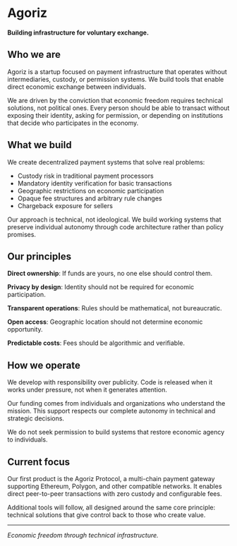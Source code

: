 # Agoriz

**Building infrastructure for voluntary exchange.**

## Who we are

Agoriz is a startup focused on payment infrastructure that operates without intermediaries, custody, or permission systems. We build tools that enable direct economic exchange between individuals.

We are driven by the conviction that economic freedom requires technical solutions, not political ones. Every person should be able to transact without exposing their identity, asking for permission, or depending on institutions that decide who participates in the economy.

## What we build

We create decentralized payment systems that solve real problems:

* Custody risk in traditional payment processors
* Mandatory identity verification for basic transactions  
* Geographic restrictions on economic participation
* Opaque fee structures and arbitrary rule changes
* Chargeback exposure for sellers

Our approach is technical, not ideological. We build working systems that preserve individual autonomy through code architecture rather than policy promises.

## Our principles

**Direct ownership**: If funds are yours, no one else should control them.

**Privacy by design**: Identity should not be required for economic participation.

**Transparent operations**: Rules should be mathematical, not bureaucratic.

**Open access**: Geographic location should not determine economic opportunity.

**Predictable costs**: Fees should be algorithmic and verifiable.

## How we operate

We develop with responsibility over publicity. Code is released when it works under pressure, not when it generates attention.

Our funding comes from individuals and organizations who understand the mission. This support respects our complete autonomy in technical and strategic decisions.

We do not seek permission to build systems that restore economic agency to individuals.

## Current focus

Our first product is the Agoriz Protocol, a multi-chain payment gateway supporting Ethereum, Polygon, and other compatible networks. It enables direct peer-to-peer transactions with zero custody and configurable fees.

Additional tools will follow, all designed around the same core principle: technical solutions that give control back to those who create value.

---

*Economic freedom through technical infrastructure.*
